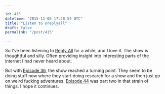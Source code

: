 ```yaml
---

id: 415
datetime: "2015-11-05 17:20:59 UTC"
title: "Listen to @replyall"
draft: false
permalink: "/post/415"

---
```


So I've been listening to [Reply All](https://gimletmedia.com/show/reply-all/) for a while, and I love it. The show is thoughtful and silly. Often providing insight into interesting parts of the internet I had never heard about.

But with [Episode 36](https://gimletmedia.com/episode/36-todays-the-day/), the show reached a turning point. They seem to be doing stuff now where they start doing research for a show and then just go on weird fucking adventures. [Episode 44](https://gimletmedia.com/episode/44-shine-on-you-crazy-goldman/) was part two in that strain of things. I hope it continues.

